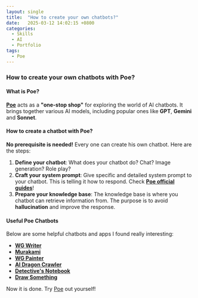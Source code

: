 ```yaml
---
layout: single
title:  "How to create your own chatbots?"
date:   2025-03-12 14:02:15 +0800
categories:
  - Skills
  - AI
  - Portfolio
tags:
  - Poe
---
```


### How to create your own chatbots with Poe?

#### What is Poe?
**[Poe](https://poe.com/)** acts as a **"one-stop shop"** for exploring the world of AI chatbots. It brings together various AI models, including popular ones like **GPT**, **Gemini** and **Sonnet**.

#### How to create a chatbot with Poe?
**No prerequisite is needed!** Every one can create his own chatbot. Here are the steps:
1. **Define your chatbot**: What does your chatbot do? Chat? Image generation? Role play?
2. **Craft your system prompt**: Give specific and detailed system prompt to your chatbot. This is telling it how to respond. Check **[Poe official guides](https://creator.poe.com/docs/best-practice-text-generation)**!
3. **Prepare your knowledge base**: The knowledge base is where you chatbot can retrieve information from. The purpose is to avoid **hallucination** and improve the response.

#### Useful Poe Chatbots
Below are some helpful chatbots and apps I found really interesting:
- **[WG Writer](https://poe.com/WG-Artist)**
- **[Murakami](https://poe.com/Mikaramu)**
- **[WG Painter](https://poe.com/WG-Painter)**
- **[AI Dragon Crawler](https://poe.com/AI-Dungeon-Crawler)**
- **[Detective's Notebook](https://poe.com/Detective-Notebook)**
- **[Draw Something](https://poe.com/Draw-Something)**

Now it is done. Try [Poe](https://poe.com/) out yourself!